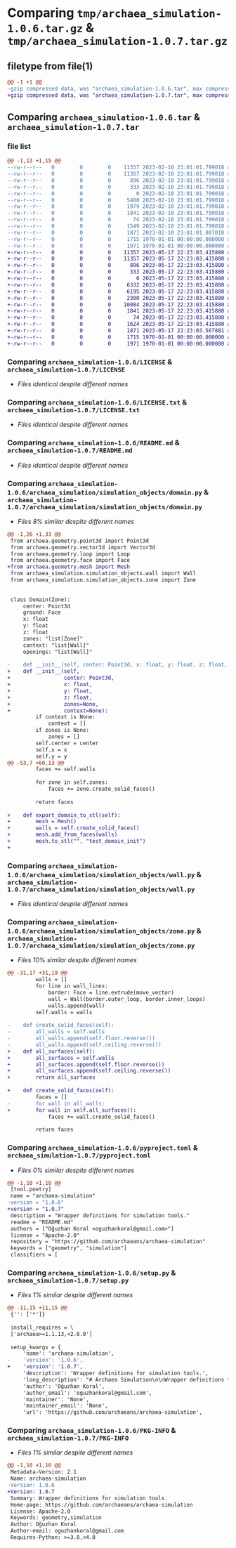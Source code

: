 # Comparing `tmp/archaea_simulation-1.0.6.tar.gz` & `tmp/archaea_simulation-1.0.7.tar.gz`

## filetype from file(1)

```diff
@@ -1 +1 @@
-gzip compressed data, was "archaea_simulation-1.0.6.tar", max compression
+gzip compressed data, was "archaea_simulation-1.0.7.tar", max compression
```

## Comparing `archaea_simulation-1.0.6.tar` & `archaea_simulation-1.0.7.tar`

### file list

```diff
@@ -1,13 +1,15 @@
--rw-r--r--   0        0        0    11357 2023-02-10 23:01:01.799018 archaea_simulation-1.0.6/LICENSE
--rw-r--r--   0        0        0    11357 2023-02-10 23:01:01.799018 archaea_simulation-1.0.6/LICENSE.txt
--rw-r--r--   0        0        0      896 2023-02-10 23:01:01.799018 archaea_simulation-1.0.6/README.md
--rw-r--r--   0        0        0      333 2023-02-10 23:01:01.799018 archaea_simulation-1.0.6/archaea_simulation/__init__.py
--rw-r--r--   0        0        0        0 2023-02-10 23:01:01.799018 archaea_simulation-1.0.6/archaea_simulation/simulation_objects/__init__.py
--rw-r--r--   0        0        0     5480 2023-02-10 23:01:01.799018 archaea_simulation-1.0.6/archaea_simulation/simulation_objects/cfd_stl_export.py
--rw-r--r--   0        0        0     1979 2023-02-10 23:01:01.799018 archaea_simulation-1.0.6/archaea_simulation/simulation_objects/domain.py
--rw-r--r--   0        0        0     1841 2023-02-10 23:01:01.799018 archaea_simulation-1.0.6/archaea_simulation/simulation_objects/wall.py
--rw-r--r--   0        0        0       74 2023-02-10 23:01:01.799018 archaea_simulation-1.0.6/archaea_simulation/simulation_objects/wall_type.py
--rw-r--r--   0        0        0     1549 2023-02-10 23:01:01.799018 archaea_simulation-1.0.6/archaea_simulation/simulation_objects/zone.py
--rw-r--r--   0        0        0     1871 2023-02-10 23:01:01.887018 archaea_simulation-1.0.6/pyproject.toml
--rw-r--r--   0        0        0     1715 1970-01-01 00:00:00.000000 archaea_simulation-1.0.6/setup.py
--rw-r--r--   0        0        0     1971 1970-01-01 00:00:00.000000 archaea_simulation-1.0.6/PKG-INFO
+-rw-r--r--   0        0        0    11357 2023-05-17 22:23:03.415880 archaea_simulation-1.0.7/LICENSE
+-rw-r--r--   0        0        0    11357 2023-05-17 22:23:03.415880 archaea_simulation-1.0.7/LICENSE.txt
+-rw-r--r--   0        0        0      896 2023-05-17 22:23:03.415880 archaea_simulation-1.0.7/README.md
+-rw-r--r--   0        0        0      333 2023-05-17 22:23:03.415880 archaea_simulation-1.0.7/archaea_simulation/__init__.py
+-rw-r--r--   0        0        0        0 2023-05-17 22:23:03.415880 archaea_simulation-1.0.7/archaea_simulation/simulation_objects/__init__.py
+-rw-r--r--   0        0        0     6332 2023-05-17 22:23:03.415880 archaea_simulation-1.0.7/archaea_simulation/simulation_objects/cfd_stl_export.py
+-rw-r--r--   0        0        0     6195 2023-05-17 22:23:03.415880 archaea_simulation-1.0.7/archaea_simulation/simulation_objects/courtyard_building.py
+-rw-r--r--   0        0        0     2300 2023-05-17 22:23:03.415880 archaea_simulation-1.0.7/archaea_simulation/simulation_objects/domain.py
+-rw-r--r--   0        0        0    10084 2023-05-17 22:23:03.415880 archaea_simulation-1.0.7/archaea_simulation/simulation_objects/test_domain_init.stl
+-rw-r--r--   0        0        0     1841 2023-05-17 22:23:03.415880 archaea_simulation-1.0.7/archaea_simulation/simulation_objects/wall.py
+-rw-r--r--   0        0        0       74 2023-05-17 22:23:03.415880 archaea_simulation-1.0.7/archaea_simulation/simulation_objects/wall_type.py
+-rw-r--r--   0        0        0     1624 2023-05-17 22:23:03.415880 archaea_simulation-1.0.7/archaea_simulation/simulation_objects/zone.py
+-rw-r--r--   0        0        0     1871 2023-05-17 22:23:03.567881 archaea_simulation-1.0.7/pyproject.toml
+-rw-r--r--   0        0        0     1715 1970-01-01 00:00:00.000000 archaea_simulation-1.0.7/setup.py
+-rw-r--r--   0        0        0     1971 1970-01-01 00:00:00.000000 archaea_simulation-1.0.7/PKG-INFO
```

### Comparing `archaea_simulation-1.0.6/LICENSE` & `archaea_simulation-1.0.7/LICENSE`

 * *Files identical despite different names*

### Comparing `archaea_simulation-1.0.6/LICENSE.txt` & `archaea_simulation-1.0.7/LICENSE.txt`

 * *Files identical despite different names*

### Comparing `archaea_simulation-1.0.6/README.md` & `archaea_simulation-1.0.7/README.md`

 * *Files identical despite different names*

### Comparing `archaea_simulation-1.0.6/archaea_simulation/simulation_objects/domain.py` & `archaea_simulation-1.0.7/archaea_simulation/simulation_objects/domain.py`

 * *Files 8% similar despite different names*

```diff
@@ -1,26 +1,33 @@
 from archaea.geometry.point3d import Point3d
 from archaea.geometry.vector3d import Vector3d
 from archaea.geometry.loop import Loop
 from archaea.geometry.face import Face
+from archaea.geometry.mesh import Mesh
 from archaea_simulation.simulation_objects.wall import Wall
 from archaea_simulation.simulation_objects.zone import Zone
 
 
 class Domain(Zone):
     center: Point3d
     ground: Face
     x: float
     y: float
     z: float
     zones: "list[Zone]"
     context: "list[Wall]"
     openings: "list[Wall]"
 
-    def __init__(self, center: Point3d, x: float, y: float, z: float, zones=None, context=None):
+    def __init__(self,
+                 center: Point3d,
+                 x: float,
+                 y: float,
+                 z: float,
+                 zones=None,
+                 context=None):
         if context is None:
             context = []
         if zones is None:
             zones = []
         self.center = center
         self.x = x
         self.y = y
@@ -53,7 +60,13 @@
         faces += self.walls
 
         for zone in self.zones:
             faces += zone.create_solid_faces()
 
         return faces
 
+    def export_domain_to_stl(self):
+        mesh = Mesh()
+        walls = self.create_solid_faces()
+        mesh.add_from_faces(walls)
+        mesh.to_stl("", "test_domain_init")
+
```

### Comparing `archaea_simulation-1.0.6/archaea_simulation/simulation_objects/wall.py` & `archaea_simulation-1.0.7/archaea_simulation/simulation_objects/wall.py`

 * *Files identical despite different names*

### Comparing `archaea_simulation-1.0.6/archaea_simulation/simulation_objects/zone.py` & `archaea_simulation-1.0.7/archaea_simulation/simulation_objects/zone.py`

 * *Files 10% similar despite different names*

```diff
@@ -31,17 +31,19 @@
         walls = []
         for line in wall_lines:
             border: Face = line.extrude(move_vector)
             wall = Wall(border.outer_loop, border.inner_loops)
             walls.append(wall)
         self.walls = walls
 
-    def create_solid_faces(self):
-        all_walls = self.walls
-        all_walls.append(self.floor.reverse())
-        all_walls.append(self.ceiling.reverse())
+    def all_surfaces(self):
+        all_surfaces = self.walls
+        all_surfaces.append(self.floor.reverse())
+        all_surfaces.append(self.ceiling.reverse())
+        return all_surfaces
 
+    def create_solid_faces(self):
         faces = []
-        for wall in all_walls:
+        for wall in self.all_surfaces():
             faces += wall.create_solid_faces()
 
         return faces
```

### Comparing `archaea_simulation-1.0.6/pyproject.toml` & `archaea_simulation-1.0.7/pyproject.toml`

 * *Files 0% similar despite different names*

```diff
@@ -1,10 +1,10 @@
 [tool.poetry]
 name = "archaea-simulation"
-version = "1.0.6"
+version = "1.0.7"
 description = "Wrapper definitions for simulation tools."
 readme = "README.md"
 authors = ["Oğuzhan Koral <oguzhankoral@gmail.com>"]
 license = "Apache-2.0"
 repository = "https://github.com/archaeans/archaea-simulation"
 keywords = ["geometry", "simulation"]
 classifiers = [
```

### Comparing `archaea_simulation-1.0.6/setup.py` & `archaea_simulation-1.0.7/setup.py`

 * *Files 1% similar despite different names*

```diff
@@ -11,15 +11,15 @@
 {'': ['*']}
 
 install_requires = \
 ['archaea>=1.1.13,<2.0.0']
 
 setup_kwargs = {
     'name': 'archaea-simulation',
-    'version': '1.0.6',
+    'version': '1.0.7',
     'description': 'Wrapper definitions for simulation tools.',
     'long_description': "# Archaea Simulation\n\nWrapper definitions for simulation tools.\n\nMotivation of creating this library is started with master thesis, departments of Computational\nScience and Engineering and Architecture at Istanbul Technical University. \nAim of thesis is to create scenarios for different environmental\nsolvers like EnergyPlus and OpenFOAM to run them parallely on Linux environment.\nPreparation of these scenario files done by geometric [Archaea](https://github.com/archaeans/archaea) library.\n\n\n## Focused Simulation Tools\n\n- OpenFOAM: OpenFOAM requires stl geometries to run it's solvers\nbehind the scenes. (Pre-Alpha)\n- EnergyPlus: EnergyPlus requires idf schema to run simulations. (MVP)\n- UWG: Urban weather generator is a solver to calculate effects on urban microclimate.\nIt creates new .epw file for EnergyPlus simulations.\n\nMain idea behind this work is to be experimental and didactic. ",
     'author': 'Oğuzhan Koral',
     'author_email': 'oguzhankoral@gmail.com',
     'maintainer': 'None',
     'maintainer_email': 'None',
     'url': 'https://github.com/archaeans/archaea-simulation',
```

### Comparing `archaea_simulation-1.0.6/PKG-INFO` & `archaea_simulation-1.0.7/PKG-INFO`

 * *Files 1% similar despite different names*

```diff
@@ -1,10 +1,10 @@
 Metadata-Version: 2.1
 Name: archaea-simulation
-Version: 1.0.6
+Version: 1.0.7
 Summary: Wrapper definitions for simulation tools.
 Home-page: https://github.com/archaeans/archaea-simulation
 License: Apache-2.0
 Keywords: geometry,simulation
 Author: Oğuzhan Koral
 Author-email: oguzhankoral@gmail.com
 Requires-Python: >=3.8,<4.0
```

